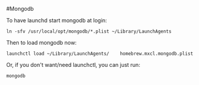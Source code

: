 #Mongodb

To have launchd start mongodb at login:

    ln -sfv /usr/local/opt/mongodb/*.plist ~/Library/LaunchAgents

Then to load mongodb now:

    launchctl load ~/Library/LaunchAgents/    homebrew.mxcl.mongodb.plist

Or, if you don't want/need launchctl, you can just run:

    mongodb